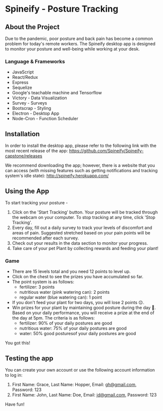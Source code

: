 # Spineify - Posture Tracking

## About the Project

Due to the pandemic, poor posture and back pain has become a common problem for today's remote workers. The Spineify desktop app is designed to monitor your posture and well-being while working at your desk.

### Language & Frameworks

- JavaScript
- React/Redux
- Express
- Sequelize
- Google's teachable machine and Tensorflow
- Victory - Data Visualization
- Survey - Surveys
- Bootscrap - Styling
- Electron - Desktop App
- Node-Cron - Function Scheduler

## Installation

In order to install the desktop app, please refer to the following link with the most recent release of the app: https://github.com/Spineify/Spineify-capstone/releases

We recommend downloading the app; however, there is a website that you can access (with missing features such as getting notifications and tracking system's idle state): http://spineify.herokuapp.com/

## Using the App

To start tracking your posture -

1. Click on the 'Start Tracking' button. Your posture will be tracked through the webcam on your computer. To stop tracking at any time, click 'Stop Tracking'.
2. Every day, fill out a daily survey to track your levels of discomfort and areas of pain. Suggested stretched based on your pain points will be recommended after each survey.
3. Check out your results in the data section to monitor your progress.
4. Take care of your pet Plant by collecting rewards and feeding your plant!

### Game

- There are 15 levels total and you need 12 points to level up.
- Click on the chest to see the prizes you have accumulated so far.
- The point system is as follows:
  - fertilizer: 3 points
  - nutritious water (pink watering can): 2 points
  - regular water (blue watering can): 1 point
- If you don't feed your plant for two days, you will lose 2 points 😔.
- Win prizes for your plant by maintaining good posture during the day 💪. Based on your daily performance, you will receive a prize at the end of the day at 5pm. The criteria is as follows:
  - fertilizer: 90% of your daily postures are good
  - nutritious water: 75% of your daily postures are good
  - water: 50% good posturesof your daily postures are good

You got this!

## Testing the app

You can create your own account or use the following account information to log in:

1. First Name: Grace, Last Name: Hopper, Email: gh@gmail.com, Password: 123
2. First Name: John, Last Name: Doe, Email: jd@gmail.com, Password: 123

Have fun!
